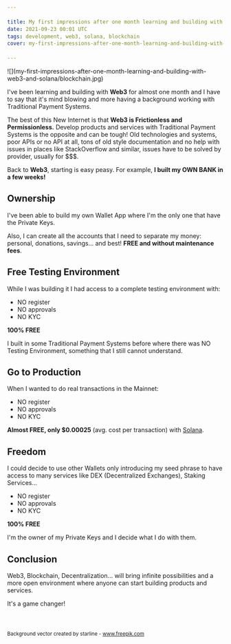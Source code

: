 ```yaml
---

title: My first impressions after one month learning and building with Web3 and Solana
date: 2021-09-23 00:01 UTC
tags: development, web3, solana, blockchain
cover: my-first-impressions-after-one-month-learning-and-building-with-web3-and-solana/blockchain-0b1b92de.jpg

---
```


<div class="content-image" markdown="1">
  ![](my-first-impressions-after-one-month-learning-and-building-with-web3-and-solana/blockchain.jpg)
</div>

I've been learning and building with <strong>Web3</strong> for almost one month and I have to say that it's mind blowing and more having a background working with Traditional Payment Systems.

The best of this New Internet is that <strong>Web3 is Frictionless and Permissionless.</strong> Develop products and services with Traditional Payment Systems is the opposite and can be tough! Old technologies and systems, poor APIs or no API at all, tons of old style documentation and no help with issues in places like StackOverflow and similar, issues have to be solved by provider, usually for $$$.

Back to <strong>Web3</strong>, starting is easy peasy. For example, **I built my OWN BANK in a few weeks!**

## Ownership

I've been able to build my own Wallet App where I'm the only one that have the Private Keys.

Also, I can create all the accounts that I need to separate my money: personal, donations, savings... and best! **FREE and without maintenance fees**.

## Free Testing Environment

While I was building it I had access to a complete testing environment with:

- NO register
- NO approvals
- NO KYC

**100% FREE**

I built in some Traditional Payment Systems before where there was NO Testing Environment, something that I still cannot understand.

## Go to Production

When I wanted to do real transactions in the Mainnet:

- NO register
- NO approvals
- NO KYC

**Almost FREE, only $0.00025** (avg. cost per transaction) with [Solana](https://solana.com/).

## Freedom

I could decide to use other Wallets only introducing my seed phrase to have access to many services like DEX (Decentralized Exchanges), Staking Services...

- NO register
- NO approvals
- NO KYC

**100% FREE**

I'm the owner of my Private Keys and I decide what I do with them.

## Conclusion

Web3, Blockchain, Decentralization... will bring infinite possibilities and a more open environment where anyone can start building products and services.

It's a game changer!

<br/>
<br/>
<sub>Background vector created by starline - <a href="https://www.freepik.com/vectors/background">www.freepik.com</a></sub>
